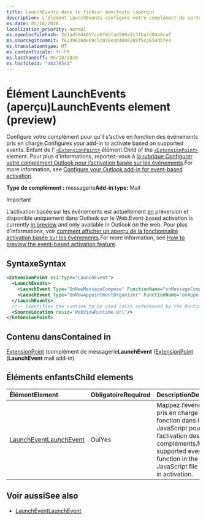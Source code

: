 ```yaml
---
title: LaunchEvents dans le fichier manifeste (aperçu)
description: L’élément LaunchEvents configure votre complément de sorte qu’il s’active en fonction des événements pris en charge.
ms.date: 05/18/2020
localization_priority: Normal
ms.openlocfilehash: 2e1ad56d405fca0f85fad500a113fba7d0448caf
ms.sourcegitcommit: f62d9630de69c5c070e3d4048205f5cc654db7e4
ms.translationtype: MT
ms.contentlocale: fr-FR
ms.lasthandoff: 05/18/2020
ms.locfileid: "44278541"
---
```

# <a name="launchevents-element-preview"></a><span data-ttu-id="6c9d5-103">Élément LaunchEvents (aperçu)</span><span class="sxs-lookup"><span data-stu-id="6c9d5-103">LaunchEvents element (preview)</span></span>

<span data-ttu-id="6c9d5-104">Configure votre complément pour qu’il s’active en fonction des événements pris en charge.</span><span class="sxs-lookup"><span data-stu-id="6c9d5-104">Configures your add-in to activate based on supported events.</span></span> <span data-ttu-id="6c9d5-105">Enfant de l' [`<ExtensionPoint>`](extensionpoint.md) élément.</span><span class="sxs-lookup"><span data-stu-id="6c9d5-105">Child of the [`<ExtensionPoint>`](extensionpoint.md) element.</span></span> <span data-ttu-id="6c9d5-106">Pour plus d’informations, reportez-vous à [la rubrique Configurer votre complément Outlook pour l’activation basée sur les événements](../../outlook/autolaunch.md).</span><span class="sxs-lookup"><span data-stu-id="6c9d5-106">For more information, see [Configure your Outlook add-in for event-based activation](../../outlook/autolaunch.md).</span></span>

<span data-ttu-id="6c9d5-107">**Type de complément :** messagerie</span><span class="sxs-lookup"><span data-stu-id="6c9d5-107">**Add-in type:** Mail</span></span>

> [!IMPORTANT]
> <span data-ttu-id="6c9d5-108">L’activation basée sur les événements est actuellement [en](../../reference/objectmodel/preview-requirement-set/outlook-requirement-set-preview.md) préversion et disponible uniquement dans Outlook sur le Web.</span><span class="sxs-lookup"><span data-stu-id="6c9d5-108">Event-based activation is currently [in preview](../../reference/objectmodel/preview-requirement-set/outlook-requirement-set-preview.md) and only available in Outlook on the web.</span></span> <span data-ttu-id="6c9d5-109">Pour plus d’informations, voir [comment afficher un aperçu de la fonctionnalité activation basée sur les événements](../../outlook/autolaunch.md#how-to-preview-the-event-based-activation-feature).</span><span class="sxs-lookup"><span data-stu-id="6c9d5-109">For more information, see [How to preview the event-based activation feature](../../outlook/autolaunch.md#how-to-preview-the-event-based-activation-feature).</span></span>

## <a name="syntax"></a><span data-ttu-id="6c9d5-110">Syntaxe</span><span class="sxs-lookup"><span data-stu-id="6c9d5-110">Syntax</span></span>

```XML
<ExtensionPoint xsi:type="LaunchEvent">
  <LaunchEvents>
    <LaunchEvent Type="OnNewMessageCompose" FunctionName="onMessageComposeHandler"/>
    <LaunchEvent Type="OnNewAppointmentOrganizer" FunctionName="onAppointmentComposeHandler"/>
  </LaunchEvents>
  <!-- Identifies the runtime to be used (also referenced by the Runtime element). -->
  <SourceLocation resid="WebViewRuntime.Url"/>
</ExtensionPoint>
```

## <a name="contained-in"></a><span data-ttu-id="6c9d5-111">Contenu dans</span><span class="sxs-lookup"><span data-stu-id="6c9d5-111">Contained in</span></span>

<span data-ttu-id="6c9d5-112">[ExtensionPoint](extensionpoint.md) (complément de messagerie**LaunchEvent** )</span><span class="sxs-lookup"><span data-stu-id="6c9d5-112">[ExtensionPoint](extensionpoint.md) (**LaunchEvent** mail add-in)</span></span>

## <a name="child-elements"></a><span data-ttu-id="6c9d5-113">Éléments enfants</span><span class="sxs-lookup"><span data-stu-id="6c9d5-113">Child elements</span></span>

|  <span data-ttu-id="6c9d5-114">Élément</span><span class="sxs-lookup"><span data-stu-id="6c9d5-114">Element</span></span> |  <span data-ttu-id="6c9d5-115">Obligatoire</span><span class="sxs-lookup"><span data-stu-id="6c9d5-115">Required</span></span>  |  <span data-ttu-id="6c9d5-116">Description</span><span class="sxs-lookup"><span data-stu-id="6c9d5-116">Description</span></span>  |
|:-----|:-----|:-----|
| [<span data-ttu-id="6c9d5-117">LaunchEvent</span><span class="sxs-lookup"><span data-stu-id="6c9d5-117">LaunchEvent</span></span>](launchevent.md) | <span data-ttu-id="6c9d5-118">Oui</span><span class="sxs-lookup"><span data-stu-id="6c9d5-118">Yes</span></span> |  <span data-ttu-id="6c9d5-119">Mappez l’événement pris en charge à sa fonction dans le fichier JavaScript pour l’activation des compléments.</span><span class="sxs-lookup"><span data-stu-id="6c9d5-119">Map supported event to its function in the JavaScript file for add-in activation.</span></span> |

## <a name="see-also"></a><span data-ttu-id="6c9d5-120">Voir aussi</span><span class="sxs-lookup"><span data-stu-id="6c9d5-120">See also</span></span>

- [<span data-ttu-id="6c9d5-121">LaunchEvent</span><span class="sxs-lookup"><span data-stu-id="6c9d5-121">LaunchEvent</span></span>](launchevent.md)
